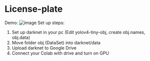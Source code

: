 # License-plate
Demo:
![image](https://user-images.githubusercontent.com/67821758/224889690-52aa61ba-b702-49b7-a303-4a0b033d2648.png)
Set up steps:
1. Set up darknet in your pc (Edit yolov4-tiny-obj, create obj.names, obj.data)
2. Move folder obj (DataSet) into darknet/data
3. Upload darknet to Google Drive
4. Connect your Colab with drive and turn on GPU 
